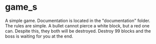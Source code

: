 # game_s
A simple game. Documentation is located in the "documentation" folder.
The rules are simple.
A bullet cannot pierce a white block, but a red one can.
Despite this, they both will be destroyed. Destroy 99 blocks and the boss is waiting for you at the end.
